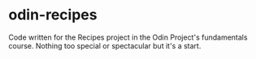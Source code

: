 # odin-recipes
Code written for the Recipes project in the Odin Project's fundamentals course. Nothing too special or spectacular but it's a start.